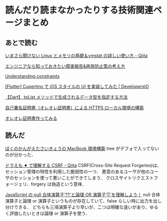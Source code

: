 # 読んだり読まなかったりする技術関連ページまとめ

## あとで読む

[いまさら聞けない Linux とメモリの基礎＆vmstat の詳しい使い方 - Qiita](https://qiita.com/kunihirotanaka/items/70d43d48757aea79de2d)

[エンジニアなら知っておきたい障害報告&再発防止策の考え方](https://qiita.com/hirokidaichi/items/f9f4549c88aaf8b38bda)

[Understanding constraints](https://docs.flutter.dev/ui/layout/constraints)

[[Flutter] Cupertino で iOS スタイルの UI を実装してみた | DevelopersIO](https://dev.classmethod.jp/articles/flutter-cupertino/)

[【Dart】 toList メソッドで生成されるデータ型を指定する方法](https://pryogram.com/flutter/define-type-to-list-method/)

[自己署名証明書（オレオレ証明書）による HTTPS ローカル環境の構築](https://qiita.com/taitai22_1/items/019845da881733d522c2)

[オレオレ証明書作ってみる](https://qiita.com/miyuki_samitani/items/b19aa5ac3b3c6e312bd5)

## 読んだ

[ぼくのかんがえたさいきょうの MacBook 環境構築](https://zenn.dev/hasehiro0828/books/setup-awesome-environment)
tree がデフォで入ってないのが分かった．

[ドラえも ⚫︎ で理解する CSRF - Qiita](https://qiita.com/MIDO-ruby7/items/e4aecedf015356004981)
CSRF(Cross-Site Request Forgeries)は、セッション管理の特性を利用した脆弱性の一つ．
悪意のあるユーザが他のユーザのセッションを使って悪いことができてしまう．
クロスサイトリクエストフォージェリ、forgery は偽造という意味．

[JavaScript の null 合体演算子'??'と論理 OR 演算子'||'を理解しよう！](https://zenn.dev/yuji6523/articles/js-nullish-coalescing-operator)
null 合体演算子と論理 or 演算子というものが存在していて、false らしい時に出力を出し分けできる．
どちらも三項演算子より早いが、二つは明確な違いがあり、ゆるく評価したいときは論理 or 演算子を使う．
